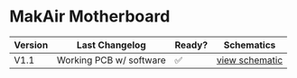 # MakAir Motherboard

| Version | Last Changelog | Ready? | Schematics |
| ------- | -------------- | ------ | ---------- |
| V1.1 | Working PCB w/ software | ✅ | [view schematic](./schematics/V1/Electrical%20Schematics.pdf)
